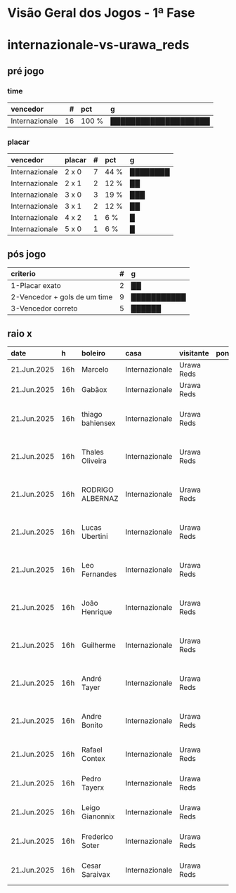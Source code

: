 # Visão Geral dos Jogos - 1ª Fase

# internazionale-vs-urawa_reds

## pré jogo

### time

| vencedor       |   # | pct   | g                    |
|:---------------|----:|:------|:---------------------|
| Internazionale |  16 | 100 % | ████████████████████ |

### placar

| vencedor       | placar   |   # | pct   | g        |
|:---------------|:---------|----:|:------|:---------|
| Internazionale | 2 x 0    |   7 | 44 %  | ████████ |
| Internazionale | 2 x 1    |   2 | 12 %  | ██       |
| Internazionale | 3 x 0    |   3 | 19 %  | ███      |
| Internazionale | 3 x 1    |   2 | 12 %  | ██       |
| Internazionale | 4 x 2    |   1 | 6 %   | █        |
| Internazionale | 5 x 0    |   1 | 6 %   | █        |

## pós jogo

| criterio                     |   # | g           |
|:-----------------------------|----:|:------------|
| 1-Placar exato               |   2 | ██          |
| 2-Vencedor + gols de um time |   9 | ███████████ |
| 3-Vencedor correto           |   5 | ██████      |

## raio x

| date        | h   | boleiro          | casa           | visitante   |   pontos | criteiro                     | bol_placar   | bol_time       | real_placar   | real_time      |
|:------------|:----|:-----------------|:---------------|:------------|---------:|:-----------------------------|:-------------|:---------------|:--------------|:---------------|
| 21.Jun.2025 | 16h | Marcelo          | Internazionale | Urawa Reds  |       12 | 1-Placar exato               | 2 x 1        | Internazionale | 2 x 1         | Internazionale |
| 21.Jun.2025 | 16h | Gabãox           | Internazionale | Urawa Reds  |       12 | 1-Placar exato               | 2 x 1        | Internazionale | 2 x 1         | Internazionale |
| 21.Jun.2025 | 16h | thiago bahiensex | Internazionale | Urawa Reds  |        7 | 2-Vencedor + gols de um time | 3 x 1        | Internazionale | 2 x 1         | Internazionale |
| 21.Jun.2025 | 16h | Thales Oliveira  | Internazionale | Urawa Reds  |        7 | 2-Vencedor + gols de um time | 2 x 0        | Internazionale | 2 x 1         | Internazionale |
| 21.Jun.2025 | 16h | RODRIGO ALBERNAZ | Internazionale | Urawa Reds  |        7 | 2-Vencedor + gols de um time | 2 x 0        | Internazionale | 2 x 1         | Internazionale |
| 21.Jun.2025 | 16h | Lucas Ubertini   | Internazionale | Urawa Reds  |        7 | 2-Vencedor + gols de um time | 3 x 1        | Internazionale | 2 x 1         | Internazionale |
| 21.Jun.2025 | 16h | Leo Fernandes    | Internazionale | Urawa Reds  |        7 | 2-Vencedor + gols de um time | 2 x 0        | Internazionale | 2 x 1         | Internazionale |
| 21.Jun.2025 | 16h | João Henrique    | Internazionale | Urawa Reds  |        7 | 2-Vencedor + gols de um time | 2 x 0        | Internazionale | 2 x 1         | Internazionale |
| 21.Jun.2025 | 16h | Guilherme        | Internazionale | Urawa Reds  |        7 | 2-Vencedor + gols de um time | 2 x 0        | Internazionale | 2 x 1         | Internazionale |
| 21.Jun.2025 | 16h | André Tayer      | Internazionale | Urawa Reds  |        7 | 2-Vencedor + gols de um time | 2 x 0        | Internazionale | 2 x 1         | Internazionale |
| 21.Jun.2025 | 16h | Andre Bonito     | Internazionale | Urawa Reds  |        7 | 2-Vencedor + gols de um time | 2 x 0        | Internazionale | 2 x 1         | Internazionale |
| 21.Jun.2025 | 16h | Rafael Contex    | Internazionale | Urawa Reds  |        5 | 3-Vencedor correto           | 3 x 0        | Internazionale | 2 x 1         | Internazionale |
| 21.Jun.2025 | 16h | Pedro Tayerx     | Internazionale | Urawa Reds  |        5 | 3-Vencedor correto           | 3 x 0        | Internazionale | 2 x 1         | Internazionale |
| 21.Jun.2025 | 16h | Leigo Gianonnix  | Internazionale | Urawa Reds  |        5 | 3-Vencedor correto           | 5 x 0        | Internazionale | 2 x 1         | Internazionale |
| 21.Jun.2025 | 16h | Frederico Soter  | Internazionale | Urawa Reds  |        5 | 3-Vencedor correto           | 4 x 2        | Internazionale | 2 x 1         | Internazionale |
| 21.Jun.2025 | 16h | Cesar Saraivax   | Internazionale | Urawa Reds  |        5 | 3-Vencedor correto           | 3 x 0        | Internazionale | 2 x 1         | Internazionale |